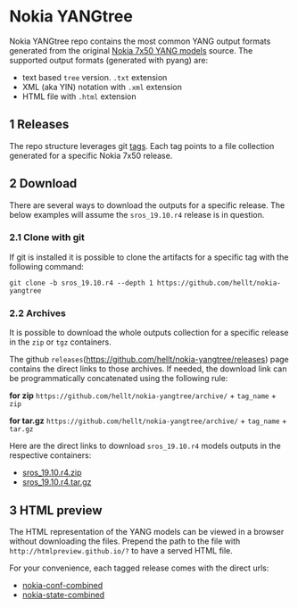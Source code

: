 # Nokia YANGtree
Nokia YANGtree repo contains the most common YANG output formats generated from the original [Nokia 7x50 YANG models](https://github.com/nokia/7x50_YangModels) source. The supported output formats (generated with pyang) are:

- text based `tree` version. `.txt` extension
- XML (aka YIN) notation with `.xml` extension
- HTML file with `.html` extension

## 1 Releases
The repo structure leverages git [tags](https://github.com/hellt/nokia-yangtree/tags). Each tag points to a file collection generated for a specific Nokia 7x50 release.

## 2 Download
There are several ways to download the outputs for a specific release. The below examples will assume the `sros_19.10.r4` release is in question.

### 2.1 Clone with git
If git is installed it is possible to clone the artifacts for a specific tag with the following command:
```
git clone -b sros_19.10.r4 --depth 1 https://github.com/hellt/nokia-yangtree
```

### 2.2 Archives
It is possible to download the whole outputs collection for a specific release in the `zip` or `tgz` containers.

The github `releases`(https://github.com/hellt/nokia-yangtree/releases) page contains the direct links to those archives. If needed, the download link can be programmatically concatenated using the following rule:

**for zip**
`https://github.com/hellt/nokia-yangtree/archive/` + `tag_name` + `zip`

**for tar.gz**
`https://github.com/hellt/nokia-yangtree/archive/` + `tag_name` + `tar.gz`

Here are the direct links to download `sros_19.10.r4` models outputs in the respective containers:
- [sros_19.10.r4.zip](https://github.com/hellt/nokia-yangtree/archive/sros_19.10.r4.zip)
- [sros_19.10.r4.tar.gz](https://github.com/hellt/nokia-yangtree/archive/sros_19.10.r4.tar.gz)

## 3 HTML preview
The HTML representation of the YANG models can be viewed in a browser without downloading the files. Prepend the path to the file with `http://htmlpreview.github.io/?` to have a served HTML file.

For your convenience, each tagged release comes with the direct urls:

- [nokia-conf-combined](http://htmlpreview.github.io/?https://github.com/hellt/nokia-yangtree/blob/sros_19.10.r4/sros_19.10.r4-nokia-conf-combined.html)
- [nokia-state-combined](http://htmlpreview.github.io/?https://github.com/hellt/nokia-yangtree/blob/sros_19.10.r4/sros_19.10.r4-nokia-state-combined.html)